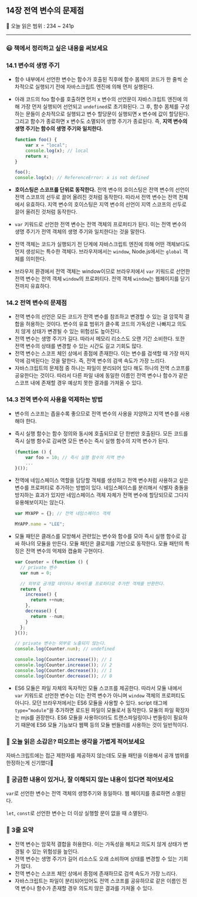 ## 14장 전역 변수의 문제점

🔖 오늘 읽은 범위 : 234 ~ 241p

---

### 😃 책에서 정리하고 싶은 내용을 써보세요

### 14.1 변수의 생명 주기

- 함수 내부에서 선언한 변수는 함수가 호출된 직후에 함수 몸체의 코드가 한 줄씩 순차적으로 실행되기 전에 자바스크립트 엔진에 의해 먼저 실행된다.
- 아래 코드의 foo 함수를 호출하면 먼저 x 변수의 선언문이 자바스크립트 엔진에 의해 가장 먼저 실행되어 선언되고 `undefined`로 초기화된다. 그 후, 함수 몸체를 구성하는 문들이 순차적으로 실행되고 변수 할당문이 실행되면 x 변수에 값이 할당된다. 그리고 함수가 종료하면 x 변수도 소멸되어 생명 주기가 종료된다. 즉, **지역 변수의 생명 주기는 함수의 생명 주기와 일치한다.**
    
    ```jsx
    function foo() {
    	var x = "local";
    	console.log(x); // local
    	return x;
    }
    
    foo();
    console.log(x); // ReferenceError: x is not defined
    ```
    
- **호이스팅은 스코프를 단위로 동작한다.** 전역 변수의 호이스팅은 전역 변수의 선언이 전역 스코프의 선두로 끌어 올려진 것처럼 동작한다. 따라서 전역 변수는 전역 전체에서 유효하다. 지역 변수의 호이스팅은 지역 변수의 선언이 지역 스코프의 선두로 끌어 올려진 것처럼 동작한다.
- `var` 키워드로 선언한 전역 변수는 전역 객체의 프로퍼티가 된다. 이는 전역 변수의 생명 주기가 전역 객체의 생명 주기와 일치한다는 것을 말한다.
- 전역 객체는 코드가 실행되기 전 단계에 자바스크립트 엔진에 의해 어떤 객체보다도 먼저 생성되는 특수한 객체다. 브라우저에서는 `window`, Node.js에서는 `global` 객체를 의미한다.
- 브라우저 환경에서 전역 객체는 window이므로 브라우저에서 `var` 키워드로 선언한 전역 변수는 전역 객체 `window`의 프로퍼티다. 전역 객체 `window`는 웹페이지를 닫기 전까지 유효하다.

### 14.2 전역 변수의 문제점

- 전역 변수의 선언은 모든 코드가 전역 변수를 참조하고 변경할 수 있는 걸 암묵적 결합을 허용하는 것이다. 변수의 유효 범위가 클수록 코드의 가독성은 나빠지고 의도치 않게 상태가 변경될 수 있는 위험성도 높아진다.
- 전역 변수는 생명 주기가 길다. 따라서 메모리 리소스도 오랜 기간 소비한다. 또한 전역 변수의 상태를 변경할 수 있는 시간도 길고 기회도 많다.
- 전역 변수는 스코프 체인 상에서 종점에 존재한다. 이는 변수를 검색할 때 가장 마지막에 검색된다는 것을 말한다. 즉, 전역 변수의 검색 속도가 가장 느리다.
- 자바스크립트의 문제점 중 하나는 파일이 분리되어 있다 해도 하나의 전역 스코프를 공유한다는 것이다. 따라서 다른 파일 내에 동일한 이름인 전역 변수나 함수가 같은 스코프 내에 존재할 경우 예상치 못한 결과를 가져올 수 있다.

### 14.3 전역 변수의 사용을 억제하는 방법

- 변수의 스코프는 좁을수록 좋으므로 전역 변수의 사용을 지양하고 지역 변수를 사용해야 한다.
- 즉시 실행 함수는 함수 정의와 동시에 호출되므로 단 한번만 호출된다. 모든 코드를 즉시 실행 함수로 감싸면 모든 변수는 즉시 실행 함수의 지역 변수가 된다.
    
    ```jsx
    (function () {
    	var foo = 10; // 즉시 실행 함수의 지역 변수
    	...
    }());
    ```
    
- 전역에 네임스페이스 역할을 담당할 객체를 생성하고 전역 변수처럼 사용하고 싶은 변수를 프로퍼티로 추가하는 방법이 있다. 네임스페이스를 분리해서 식별자 충돌을 방지하는 효과가 있지만 네임스페이스 객체 자체가 전역 변수에 할당되므로 그다지 유용해보이지는 않는다.
    
    ```jsx
    var MYAPP = {}; // 전역 네임스페이스 객체
    
    MYAPP.name = "LEE";
    ```
    
- 모듈 패턴은 클래스를 모방해서 관련있는 변수와 함수를 모아 즉시 실행 함수로 감싸 하나의 모듈을 만든다. 모듈 패턴은 클로저를 기반으로 동작한다. 모듈 패턴의 특징은 전역 변수의 억제와 캡슐화 구현이다.
    
    ```jsx
    var Counter = (function () {
      // private 변수
      var num = 0;
    
      // 외부로 공개할 데이터나 메서드를 프로퍼티로 추가한 객체를 반환한다.
      return {
        increase() {
          return ++num;
        },
        decrease() {
          return --num;
        }
      };
    }());
    
    // private 변수는 외부로 노출되지 않는다.
    console.log(Counter.num); // undefined
    
    console.log(Counter.increase()); // 1
    console.log(Counter.increase()); // 2
    console.log(Counter.decrease()); // 1
    console.log(Counter.decrease()); // 0
    ```
    
- ES6 모듈은 파일 자체의 독자적인 모듈 스코프를 제공한다. 따라서 모듈 내에서 `var` 키워드로 선언한 변수는 더는 전역 변수가 아니며 `window` 객체의 프로퍼티도 아니다. 모던 브라우저에서는 ES6 모듈을 사용할 수 있다. script 태그에 `type=”module”`을 추가하면 로드된 파일이 모듈로서 동작한다. 모듈의 파일 확장자는 mjs를 권장한다. ES6 모듈을 사용하더라도 트랜스파일링이나 번들링이 필요하기 때문에 ES6 모듈 기능보다 웹팩 등의 모듈 번들러를 사용하는 것이 일반적이다.

### 🤔 오늘 읽은 소감은? 떠오르는 생각을 가볍게 적어보세요

자바스크립트에는 접근 제한자를 제공하지 않는데도 모듈 패턴을 이용해서 공개 범위를 한정하는게 신기했다🤔

### 🔎 궁금한 내용이 있거나, 잘 이해되지 않는 내용이 있다면 적어보세요

`var`로 선언한 변수는 전역 객체의 생명주기와 동일하다. 웹 페이지를 종료하면 소멸된다.

`let`, `const`로 선언한 변수는 더 이상 실행할 문이 없을 때 소멸된다. 

### 📝 3줄 요약

- 전역 변수는 암묵적 결합을 허용한다. 이는 가독성을 해치고 의도치 않게 상태가 변경될 수 있는 위험성을 높인다.
- 전역 변수는 생명 주기가 길어 리소스도 오래 소비하며 상태를 변경할 수 있는 기회가 많다.
- 전역 변수는 스코프 체인 상에서 종점에 존재하므로 검색 속도가 가장 느리다.
- 자바스크립트는 파일이 분리되어있어도 전역 스코프를 공유하므로 같은 이름인 전역 변수나 함수가 존재할 경우 의도치 않은 결과를 가져올 수 있다.
